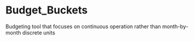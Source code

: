 # Budget_Buckets
Budgeting tool that focuses on continuous operation rather than month-by-month discrete units
